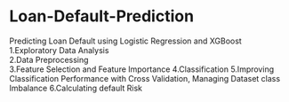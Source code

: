 # Loan-Default-Prediction
Predicting Loan Default using Logistic Regression and XGBoost<br>
1.Exploratory Data Analysis<br>
2.Data Preprocessing<br>
3.Feature Selection and Feature Importance
4.Classification
5.Improving Classification Performance with Cross Validation, Managing Dataset class Imbalance 
6.Calculating default Risk
